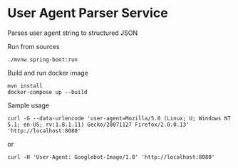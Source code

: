 # User Agent Parser Service

Parses user agent string to structured JSON

Run from sources
```
./mvnw spring-boot:run
```

Build and run docker image
```
mvn install
docker-compose up --build 
```

Sample usage
```
curl -G --data-urlencode 'user-agent=Mozilla/5.0 (Linux; U; Windows NT 5.1; en-US; rv:1.8.1.11) Gecko/20071127 Firefox/2.0.0.13' 'http://localhost:8080' 
```
or
```
curl -H 'User-Agent: Googlebot-Image/1.0' 'http://localhost:8080'
```